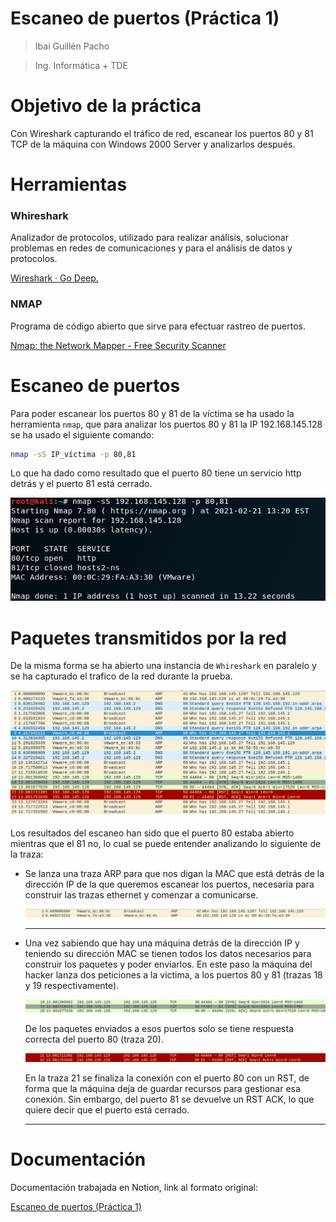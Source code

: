 # Escaneo de puertos (Práctica 1)

> Ibai Guillén Pacho
> 

> Ing. Informática + TDE
> 

# Objetivo de la práctica

Con Wireshark capturando el tráfico de red, escanear los puertos 80 y 81 TCP de la máquina con Windows 2000 Server y analizarlos después.

# Herramientas

### Whireshark

Analizador de protocolos, utilizado para realizar análisis, solucionar problemas en redes de comunicaciones y para el análisis de datos y protocolos.

[Wireshark · Go Deep.](https://www.wireshark.org)

### NMAP

Programa de código abierto que sirve para efectuar rastreo de puertos.

[Nmap: the Network Mapper - Free Security Scanner](https://nmap.org/)

# Escaneo de puertos

Para poder escanear los puertos 80 y 81 de la víctima se ha usado la herramienta `nmap`, que para analizar los puertos 80 y 81 la IP 192.168.145.128 se ha usado el siguiente comando:

```bash
nmap -sS IP_víctima -p 80,81
```

Lo que ha dado como resultado que el puerto 80 tiene un servicio http detrás y el puerto 81 está cerrado.

![recursos/Untitled.png](recursos/Untitled.png)

# Paquetes transmitidos por la red

De la misma forma se ha abierto una instancia de `Whireshark` en paralelo y se ha capturado el trafico de la red durante la prueba.

![recursos/Untitled%201.png](recursos/Untitled%201.png)

Los resultados del escaneo han sido que el puerto 80 estaba abierto mientras que el 81 no, lo cual se puede entender analizando lo siguiente de la traza: 

- Se lanza una traza ARP para que nos digan la MAC que está detrás de la dirección IP de la que queremos escanear los puertos, necesaria para construir las trazas ethernet y comenzar a comunicarse.
    
    ![recursos/Untitled%202.png](recursos/Untitled%202.png)
    
    ---
    
- Una vez sabiendo que hay una máquina detrás de la dirección IP y teniendo su dirección MAC se tienen todos los datos necesarios para construir los paquetes y poder enviarlos. En este paso la máquina del hacker lanza dos peticiones a la victima, a los puertos 80 y 81 (trazas 18 y 19 respectivamente).
    
    ![recursos/Untitled%203.png](recursos/Untitled%203.png)
    
    De los paquetes enviados a esos puertos solo se tiene respuesta correcta del puerto 80 (traza 20).
    
    ![recursos/Untitled%204.png](recursos/Untitled%204.png)
    
    En la traza 21 se finaliza la conexión con el puerto 80 con un RST, de forma que la máquina deja de guardar recursos para gestionar esa conexión. Sin embargo, del puerto 81 se devuelve un RST ACK, lo que quiere decir que el puerto está cerrado.
    
    ---
    

# Documentación

Documentación trabajada en Notion, link al formato original:

[Escaneo de puertos (Práctica 1)](https://www.notion.so/Escaneo-de-puertos-Pr-ctica-1-fc400113b5e34617afd34cce7347a2d8)
